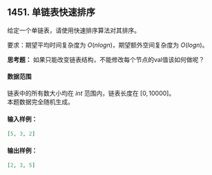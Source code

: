 ## 1451. 单链表快速排序

给定一个单链表，请使用快速排序算法对其排序。

要求：期望平均时间复杂度为 $O(nlogn)$，期望额外空间复杂度为 $O(logn)$。

**思考题：** 如果只能改变链表结构，不能修改每个节点的val值该如何做呢？

#### 数据范围

链表中的所有数大小均在 $int$ 范围内，链表长度在 $[0, 10000]$。  
本题数据完全随机生成。

#### 输入样例：

```json
[5, 3, 2]
```

#### 输出样例：

```json
[2, 3, 5]
```